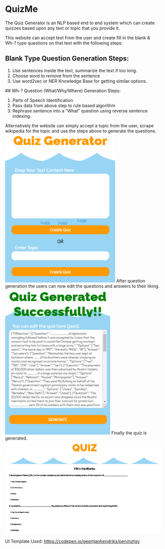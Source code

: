 # QuizMe
The Quiz Generator is an NLP based end to end system which can create quizzes based upon any text or topic that you provide it. 

This website can accept text from the user and create fill in the blank & Wh-? type questions on that text with the following steps:
## Blank Type Question Generation Steps:
<ol>
  <li>Use sentences inside the text, summarize the text if too long.</li>
  <li>Choose word to remove from the sentence</li>
  <li>Use word2vec or NER Knowledge Base for getting similar options.</li>
</ol>
## Wh-? Question (What/Why/Where) Generation Steps:
<ol>
  <li>Parts of Speech Identification</li>
  <li>Pass data from above step to rule based algorithm</li>
  <li>Rephrase sentence into a “What” question using reverse sentence indexing.</li>
</ol>
Alternatively the website can simply accept a topic from the user, scrape wikipedia for the topic and use the steps above to generate the questions.
<img src="https://github.com/mahajanhrishikesh/QuizMe/blob/main/imgs/proj1.PNG?raw=true">
After question generation the users can now edit the questions and answers to their liking.
<img src="https://github.com/mahajanhrishikesh/QuizMe/blob/main/imgs/proj2.PNG?raw=true">
Finally the quiz is generated.
<img src="https://github.com/mahajanhrishikesh/QuizMe/blob/main/imgs/proj3.PNG?raw=true">

UI Template Used: https://codepen.io/geertjanhendriks/pen/nztgv
